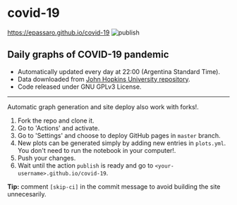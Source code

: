 # covid-19

https://epassaro.github.io/covid-19 ![publish](https://github.com/epassaro/covid-19/workflows/publish/badge.svg)

## Daily graphs of COVID-19 pandemic

- Automatically updated every day at 22:00 (Argentina Standard Time).
- Data downloaded from [John Hopkins University repository](https://github.com/CSSEGISandData/COVID-19).
- Code released under GNU GPLv3 License.

---
Automatic graph generation and site deploy also work with forks!.

1. Fork the repo and clone it.
2. Go to 'Actions' and activate. 
3. Go to 'Settings' and choose to deploy GitHub pages in `master` branch.
4. New plots can be generated simply by adding new entries in `plots.yml`. You don't need to run the notebook in your computer!.
5. Push your changes.
6. Wait until the action `publish` is ready and go to `<your-username>.github.io/covid-19`.

**Tip:** comment `[skip-ci]` in the commit message to avoid building the site unnecesarily.
